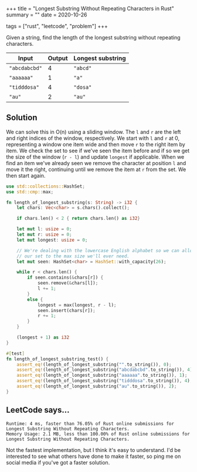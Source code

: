 +++
title = "Longest Substring Without Repeating Characters in Rust"
summary = ""
date = 2020-10-26

tags = ["rust", "leetcode", "problem"]
+++

Given a string, find the length of the longest substring without repeating characters.

<!--more-->

Input | Output | Longest substring
--- | --- | ---
`"abcdabcbd"` | 4 | `"abcd"`
`"aaaaaa"` | 1 | `"a"`
`"tidddosa"` | 4 | `"dosa"`
`"au"` | 2 | `"au"`

## Solution

We can solve this in O(n) using a sliding window. The `l` and `r` are the left and right indices of the window, respectively. We start with `l` and `r` at 0, representing a window one item wide and then move `r` to the right item by item. We check the set to see if we've seen the item before and if so we get the size of the window (`r - l`) and update `longest` if applicable. When we find an item we've already seen we remove the character at position `l` and move it the right, continuing until we remove the item at `r` from the set. We then start again.

```rust
use std::collections::HashSet;
use std::cmp::max;

fn length_of_longest_substring(s: String) -> i32 {
    let chars: Vec<char> = s.chars().collect();

    if chars.len() < 2 { return chars.len() as i32}

    let mut l: usize = 0;
    let mut r: usize = 0;
    let mut longest: usize = 0;

    // We're dealing with the lowercase English alphabet so we can allocate
    // our set to the max size we'll ever need.
    let mut seen: HashSet<char> = HashSet::with_capacity(26);

    while r < chars.len() {
        if seen.contains(&chars[r]) {
            seen.remove(&chars[l]);
            l += 1;
        }
        else {
            longest = max(longest, r - l);
            seen.insert(chars[r]);
            r += 1;
        }
    }

    (longest + 1) as i32
}

#[test]
fn length_of_longest_substring_test() {
    assert_eq!(length_of_longest_substring("".to_string()), 0);
    assert_eq!(length_of_longest_substring("abcdabcbd".to_string()), 4);
    assert_eq!(length_of_longest_substring("aaaaaa".to_string()), 1);
    assert_eq!(length_of_longest_substring("tidddosa".to_string()), 4);
    assert_eq!(length_of_longest_substring("au".to_string()), 2);
}
```

## LeetCode says...

```text
Runtime: 4 ms, faster than 76.05% of Rust online submissions for Longest Substring Without Repeating Characters.
Memory Usage: 2.1 MB, less than 100.00% of Rust online submissions for Longest Substring Without Repeating Characters.
```

Not the fastest implementation, but I think it's easy to understand. I'd be interested to see what others have done to make it faster, so ping me on social media if you've got a faster solution.